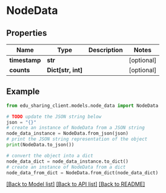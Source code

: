 # NodeData


## Properties

Name | Type | Description | Notes
------------ | ------------- | ------------- | -------------
**timestamp** | **str** |  | [optional] 
**counts** | **Dict[str, int]** |  | [optional] 

## Example

```python
from edu_sharing_client.models.node_data import NodeData

# TODO update the JSON string below
json = "{}"
# create an instance of NodeData from a JSON string
node_data_instance = NodeData.from_json(json)
# print the JSON string representation of the object
print(NodeData.to_json())

# convert the object into a dict
node_data_dict = node_data_instance.to_dict()
# create an instance of NodeData from a dict
node_data_from_dict = NodeData.from_dict(node_data_dict)
```
[[Back to Model list]](../README.md#documentation-for-models) [[Back to API list]](../README.md#documentation-for-api-endpoints) [[Back to README]](../README.md)


